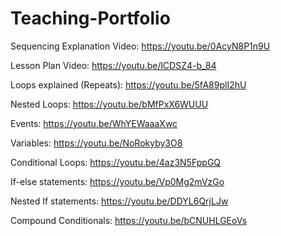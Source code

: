 # Teaching-Portfolio

Sequencing Explanation Video:
https://youtu.be/0AcyN8P1n9U

Lesson Plan Video:
https://youtu.be/lCDSZ4-b_84

Loops explained (Repeats):
https://youtu.be/5fA89plI2hU

Nested Loops:
https://youtu.be/bMfPxX6WUUU

Events:
https://youtu.be/WhYEWaaaXwc

Variables:
https://youtu.be/NoRokyby3O8

Conditional Loops:
https://youtu.be/4az3N5FppGQ

If-else statements: 
https://youtu.be/Vp0Mg2mVzGo

Nested If statements:
https://youtu.be/DDYL6QrjLJw

Compound Conditionals:
https://youtu.be/bCNUHLGEoVs
